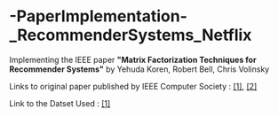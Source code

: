 # -PaperImplementation-_RecommenderSystems_Netflix
Implementing the IEEE paper **"Matrix Factorization Techniques for Recommender Systems"** by Yehuda Koren, Robert Bell, Chris Volinsky   

Links to original paper published by IEEE Computer Society : [[1]](https://ieeexplore.ieee.org/document/5197422), [[2]](https://datajobs.com/data-science-repo/Recommender-Systems-[Netflix].pdf) 

Link to the Datset Used : [[1]](https://www.kaggle.com/netflix-inc/netflix-prize-data)